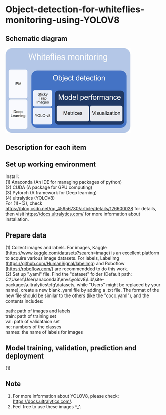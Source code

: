 # Object-detection-for-whiteflies-monitoring-using-YOLOV8
## Schematic diagram
<img src="https://github.com/TK-CamBaz/Object-detection-for-whiteflies-monitoring-using-YOLOV8/blob/main/flowchart.jpg" width="400">

## Description for each item

## Set up working environment
Install:  
(1) Anaconda (An IDE for managing packages of python)  
(2) CUDA (A package for GPU computing)  
(3) Pytorch (A framework for Deep learning)  
(4) ultralytics (YOLOV8)  
For (1)~(3), check https://blog.csdn.net/qq_45956730/article/details/126600028 for details, then visit https://docs.ultralytics.com/ for more information about installation.
## Prepare data
(1) Collect images and labels. For images, Kaggle (https://www.kaggle.com/datasets?search=image) is an excellent platform to acquire various image datasets. For labels, LabelImg (https://github.com/HumanSignal/labelImg) and Roboflow (https://roboflow.com/) are recommendded to do this work.  
(2) Set up ".yaml" file. Find the "dataset" folder (Default path: C:\Users\User\anaconda3\envs\yolov8\Lib\site-packages\ultralytics\cfg\datasets, while "Users" might be replaced by your name), create a new blank .yaml file by adding a .txt file. The format of the new file should be similar to the others (like the "coco.yaml"), and the contents includes:  

path: path of images and labels  
train: path of training set  
val: path of validataion set  
nc: numbers of the classes  
names: the name of labels for images  

## Model training, validation, prediction and deployment
(1) 

## Note
1. For more information about YOLOV8, please check: https://docs.ultralytics.com/.
2. Feel free to use these images ^_^.
